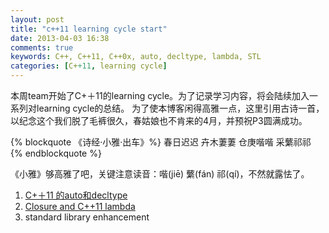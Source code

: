 ```yaml
---
layout: post
title: "c++11 learning cycle start"
date: 2013-04-03 16:38
comments: true
keywords: C++, C++11, C++0x, auto, decltype, lambda, STL
categories: [C++11, learning cycle]
---
```


本周team开始了C+＋11的learning cycle。为了记录学习内容，将会陆续加入一系列对learning cycle的总结。 为了使本博客闲得高雅一点，这里引用古诗一首，以纪念这个我们脱了毛裤很久，春姑娘也不肯来的4月，并预祝P3圆满成功。

{% blockquote 《诗经·小雅·出车》%}
春日迟迟  卉木萋萋  仓庚喈喈  采蘩祁祁
{% endblockquote %}

<!-- more -->

《小雅》够高雅了吧，关键注意读音：喈(jiē) 蘩(fán) 祁(qí)，不然就露怯了。


1. [C+＋11 的auto和decltype](/blog/2013/04/06/c-plus-plus-11-auto-and-decltype/)
2. [Closure and C++11 lambda](/blog/2013/04/02/closure-and-c-plus-plus-11-lambda/)
3. standard library enhancement
